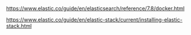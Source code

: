 

https://www.elastic.co/guide/en/elasticsearch/reference/7.8/docker.html

https://www.elastic.co/guide/en/elastic-stack/current/installing-elastic-stack.html